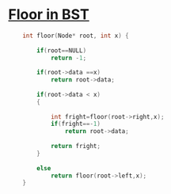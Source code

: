 <h1><a href="https://practice.geeksforgeeks.org/problems/floor-in-bst/1">Floor in BST</a></h1>

```cpp
    int floor(Node* root, int x) {
      
        if(root==NULL)
            return -1;
            
        if(root->data ==x)
            return root->data;
            
        if(root->data < x)
        {
            
            int fright=floor(root->right,x);
            if(fright==-1)
                return root->data;
            
            return fright;
        }
    
        else
            return floor(root->left,x);
    }
```